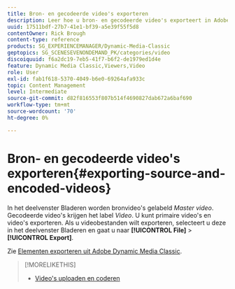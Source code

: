```yaml
---
title: Bron- en gecodeerde video's exporteren
description: Leer hoe u bron- en gecodeerde video's exporteert in Adobe Dynamic Media Classic.
uuid: 17511bdf-27b7-41e1-bf39-a5e39f55f5d8
contentOwner: Rick Brough
content-type: reference
products: SG_EXPERIENCEMANAGER/Dynamic-Media-Classic
geptopics: SG_SCENESEVENONDEMAND_PK/categories/video
discoiquuid: f6a2dc19-7eb5-41f7-b6f2-de1979ed1d4e
feature: Dynamic Media Classic,Viewers,Video
role: User
exl-id: fab1f618-5370-4049-b6e0-69264afa933c
topic: Content Management
level: Intermediate
source-git-commit: d82f816553f807b514f4690827dab672a6baf690
workflow-type: tm+mt
source-wordcount: '70'
ht-degree: 0%

---
```


# Bron- en gecodeerde video&#39;s exporteren{#exporting-source-and-encoded-videos}

In het deelvenster Bladeren worden bronvideo&#39;s gelabeld *Master video*. Gecodeerde video&#39;s krijgen het label *Video*. U kunt primaire video&#39;s en video&#39;s exporteren. Als u videobestanden wilt exporteren, selecteert u deze in het deelvenster Bladeren en gaat u naar **[!UICONTROL File]** > **[!UICONTROL Export]**.

Zie [Elementen exporteren uit Adobe Dynamic Media Classic](exporting-assets-from-dmc.md#exporting-assets-from-dmc).

>[!MORELIKETHIS]
>
>* [Video&#39;s uploaden en coderen](uploading-encoding-videos.md#uploading_and_encoding_videos)
